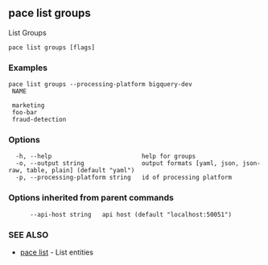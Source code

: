 ## pace list groups

List Groups

```
pace list groups [flags]
```

### Examples

```
pace list groups --processing-platform bigquery-dev
 NAME

 marketing
 foo-bar
 fraud-detection
```

### Options

```
  -h, --help                         help for groups
  -o, --output string                output formats [yaml, json, json-raw, table, plain] (default "yaml")
  -p, --processing-platform string   id of processing platform
```

### Options inherited from parent commands

```
      --api-host string   api host (default "localhost:50051")
```

### SEE ALSO

* [pace list](pace_list.md)	 - List entities

